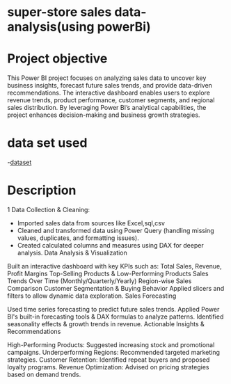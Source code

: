 # super-store sales data-analysis(using powerBi)
# Project objective
This Power BI project focuses on analyzing sales data to uncover key business insights, forecast future sales trends, and provide data-driven recommendations. The interactive dashboard enables users to explore revenue trends, product performance, customer segments, and regional sales distribution. By leveraging Power BI’s analytical capabilities, the project enhances decision-making and business growth strategies.

# data set used
-<a href = "https://github.com/HARSHMEET22/PowerBi-dashboard/blob/main/SuperStore%20Sales%20DataSet%20(1).xlsx">dataset</a>

# Description
1 Data Collection & Cleaning:
- Imported sales data from sources like Excel,sql,csv
- Cleaned and transformed data using Power Query (handling missing values, duplicates, and formatting issues).
- Created calculated columns and measures using DAX for deeper analysis.
Data Analysis & Visualization

Built an interactive dashboard with key KPIs such as:
Total Sales, Revenue, Profit Margins
Top-Selling Products & Low-Performing Products
Sales Trends Over Time (Monthly/Quarterly/Yearly)
Region-wise Sales Comparison
Customer Segmentation & Buying Behavior
Applied slicers and filters to allow dynamic data exploration.
Sales Forecasting

Used time series forecasting to predict future sales trends.
Applied Power BI's built-in forecasting tools & DAX formulas to analyze patterns.
Identified seasonality effects & growth trends in revenue.
Actionable Insights & Recommendations

High-Performing Products: Suggested increasing stock and promotional campaigns.
Underperforming Regions: Recommended targeted marketing strategies.
Customer Retention: Identified repeat buyers and proposed loyalty programs.
Revenue Optimization: Advised on pricing strategies based on demand trends.
